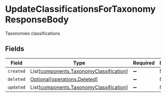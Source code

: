 # UpdateClassificationsForTaxonomyResponseBody

Taxonomies classifications


## Fields

| Field                                                                                    | Type                                                                                     | Required                                                                                 | Description                                                                              |
| ---------------------------------------------------------------------------------------- | ---------------------------------------------------------------------------------------- | ---------------------------------------------------------------------------------------- | ---------------------------------------------------------------------------------------- |
| `created`                                                                                | List[[components.TaxonomyClassification](../../models/shared/taxonomyclassification.md)] | :heavy_minus_sign:                                                                       | N/A                                                                                      |
| `deleted`                                                                                | [Optional[operations.Deleted]](../../models/operations/deleted.md)                       | :heavy_minus_sign:                                                                       | N/A                                                                                      |
| `updated`                                                                                | List[[components.TaxonomyClassification](../../models/shared/taxonomyclassification.md)] | :heavy_minus_sign:                                                                       | N/A                                                                                      |
